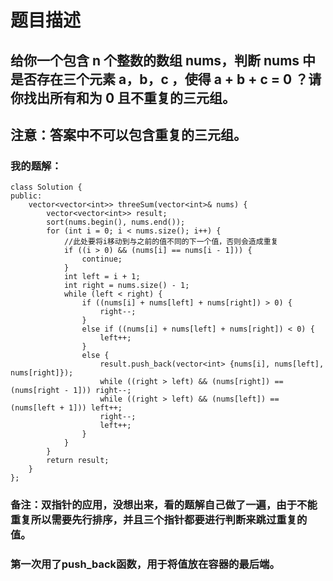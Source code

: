 # 题目描述
## 给你一个包含 n 个整数的数组 nums，判断 nums 中是否存在三个元素 a，b，c ，使得 a + b + c = 0 ？请你找出所有和为 0 且不重复的三元组。
## 注意：答案中不可以包含重复的三元组。
### 我的题解：
```
class Solution {
public:
    vector<vector<int>> threeSum(vector<int>& nums) {
        vector<vector<int>> result;
        sort(nums.begin(), nums.end());
        for (int i = 0; i < nums.size(); i++) {
            //此处要将i移动到与之前的值不同的下一个值，否则会造成重复
            if ((i > 0) && (nums[i] == nums[i - 1])) {
                continue;
            }
            int left = i + 1;
            int right = nums.size() - 1;           
            while (left < right) {
                if ((nums[i] + nums[left] + nums[right]) > 0) {
                    right--;
                }
                else if ((nums[i] + nums[left] + nums[right]) < 0) {
                    left++;
                }
                else {
                    result.push_back(vector<int> {nums[i], nums[left], nums[right]});
                    while ((right > left) && (nums[right]) == (nums[right - 1])) right--;
                    while ((right > left) && (nums[left]) == (nums[left + 1])) left++;
                    right--;
                    left++;
                }
            }
        }
        return result;
    }
};
```
### **备注**：双指针的应用，没想出来，看的题解自己做了一遍，由于不能重复所以需要先行排序，并且三个指针都要进行判断来跳过重复的值。
### 第一次用了push_back函数，用于将值放在容器的最后端。